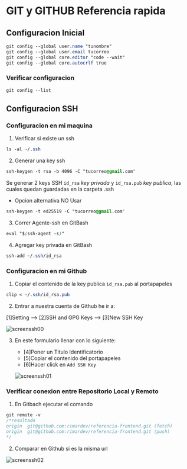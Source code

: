 # GIT y GITHUB Referencia rapida

## Configuracion Inicial
``` css
git config --global user.name "tunombre"
git config --global user.email tucorreo
git config --global core.editor "code --wait"
git config --global core.autocrlf true
```
### Verificar configuracion
``` css
git config --list
```

## Configuracion SSH
### Configuracion en mi maquina

1. Verificar si existe un ssh
```css
ls -al ~/.ssh
```

2. Generar una key ssh
```css
ssh-keygen -t rsa -b 4096 -C "tucorreo@gmail.com"
```
Se generar 2 keys SSH `id_rsa` *key privada* y `id_rsa.pub` *key publica*, las cuales quedan guardadas en la carpeta .ssh

- Opcion alternativa NO Usar
```css
ssh-keygen -t ed25519 -C "tucorreo@gmail.com"
```

3. Correr Agente-ssh en GitBash
```css
eval "$(ssh-agent -s)"
```

4. Agregar key privada en GitBash
```css
ssh-add ~/.ssh/id_rsa
```
### Configuracion en mi Github

1. Copiar el contenido de la key publica `id_rsa.pub` al portapapeles
```css
clip < ~/.ssh/id_rsa.pub
```
2. Entrar a nuestra cuenta de Github he ir a:
   
[1]Setting --> [2]SSH and GPG Keys --> [3]New SSH Key

   ![screenssh00](https://github.com/rimardev/referencia-frontend/blob/main/img/set-github-ssh00.jpg)

3. En este formulario llenar con lo siguiente:
   - [4]Poner un Titulo Identificatorio
   - [5]Copiar el contenido del portapapeles
   - [6]Hacer click en `Add SSH Key`

   ![screenssh01](https://github.com/rimardev/referencia-frontend/blob/main/img/set-github-ssh01.jpg)

### Verificar conexion entre Repositorio Local y Remoto
1. En Gitbach ejecutar el comando
```css
git remote -v
/*resultado
origin  git@github.com:rimardev/referencia-frontend.git (fetch)
origin  git@github.com:rimardev/referencia-frontend.git (push)
*/
```
2. Comparar en Github si es la misma url

![screenssh02](https://github.com/rimardev/referencia-frontend/blob/main/img/set-github-ssh02.jpg)
